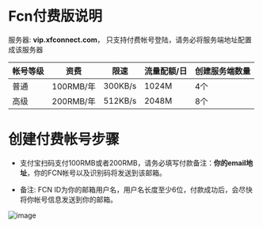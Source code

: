 
# Fcn付费版说明

服务器: **vip.xfconnect.com**， 只支持付费帐号登陆，请务必将服务端地址配置成该服务器

|帐号等级|资费|限速|流量配额/日|创建服务端数量
|-------|----|---|--------|-----
|普通|100RMB/年|300KB/s|1024M|4个
|高级|200RMB/年|512KB/s|2048M|8个

# 创建付费帐号步骤

* 支付宝扫码支付100RMB或者200RMB，请务必填写付款备注：**你的email地址**，你的FCN帐号以及识别码将发送到该邮箱。

* 备注: FCN ID为你的邮箱用户名，用户名长度至少6位，付款成功后，会尽快将你帐号信息发送到你的邮箱。

![image](https://github.com/boywhp/fcn/blob/master/vip/fcn_pay.png)
